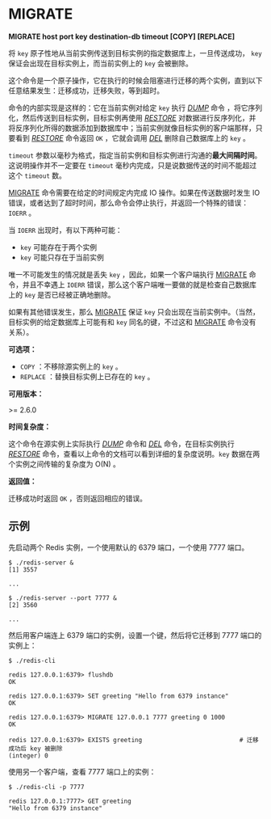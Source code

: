 
# MIGRATE

**MIGRATE host port key destination-db timeout [COPY] [REPLACE]**

将 `key` 原子性地从当前实例传送到目标实例的指定数据库上，一旦传送成功， `key` 保证会出现在目标实例上，而当前实例上的 `key` 会被删除。

这个命令是一个原子操作，它在执行的时候会阻塞进行迁移的两个实例，直到以下任意结果发生：迁移成功，迁移失败，等到超时。

命令的内部实现是这样的：它在当前实例对给定 `key` 执行 [_DUMP_](dump.html) 命令 ，将它序列化，然后传送到目标实例，目标实例再使用 [_RESTORE_](restore.html) 对数据进行反序列化，并将反序列化所得的数据添加到数据库中；当前实例就像目标实例的客户端那样，只要看到 [_RESTORE_](restore.html) 命令返回 `OK` ，它就会调用 [_DEL_](del.html) 删除自己数据库上的 `key` 。

`timeout` 参数以毫秒为格式，指定当前实例和目标实例进行沟通的**最大间隔时间**。这说明操作并不一定要在 `timeout` 毫秒内完成，只是说数据传送的时间不能超过这个 `timeout` 数。

[MIGRATE](#migrate) 命令需要在给定的时间规定内完成 IO 操作。如果在传送数据时发生 IO 错误，或者达到了超时时间，那么命令会停止执行，并返回一个特殊的错误： `IOERR` 。

当 `IOERR` 出现时，有以下两种可能：

*   `key` 可能存在于两个实例
*   `key` 可能只存在于当前实例

唯一不可能发生的情况就是丢失 `key` ，因此，如果一个客户端执行 [MIGRATE](#migrate) 命令，并且不幸遇上 `IOERR` 错误，那么这个客户端唯一要做的就是检查自己数据库上的 `key` 是否已经被正确地删除。

如果有其他错误发生，那么 [MIGRATE](#migrate) 保证 `key` 只会出现在当前实例中。（当然，目标实例的给定数据库上可能有和 `key` 同名的键，不过这和 [MIGRATE](#migrate) 命令没有关系）。

**可选项：**

*   `COPY` ：不移除源实例上的 `key` 。
*   `REPLACE` ：替换目标实例上已存在的 `key` 。

**可用版本：**

&gt;= 2.6.0

**时间复杂度：**

这个命令在源实例上实际执行 [_DUMP_](dump.html) 命令和 [_DEL_](del.html) 命令，在目标实例执行 [_RESTORE_](restore.html) 命令，查看以上命令的文档可以看到详细的复杂度说明。`key` 数据在两个实例之间传输的复杂度为 O(N) 。

**返回值：**

迁移成功时返回 `OK` ，否则返回相应的错误。

## 示例

先启动两个 Redis 实例，一个使用默认的 6379 端口，一个使用 7777 端口。

```
$ ./redis-server &
[1] 3557

...

$ ./redis-server --port 7777 &
[2] 3560

...

```

然后用客户端连上 6379 端口的实例，设置一个键，然后将它迁移到 7777 端口的实例上：

```
$ ./redis-cli

redis 127.0.0.1:6379> flushdb
OK

redis 127.0.0.1:6379> SET greeting "Hello from 6379 instance"
OK

redis 127.0.0.1:6379> MIGRATE 127.0.0.1 7777 greeting 0 1000
OK

redis 127.0.0.1:6379> EXISTS greeting                           # 迁移成功后 key 被删除
(integer) 0

```

使用另一个客户端，查看 7777 端口上的实例：

```
$ ./redis-cli -p 7777

redis 127.0.0.1:7777> GET greeting
"Hello from 6379 instance"

```

